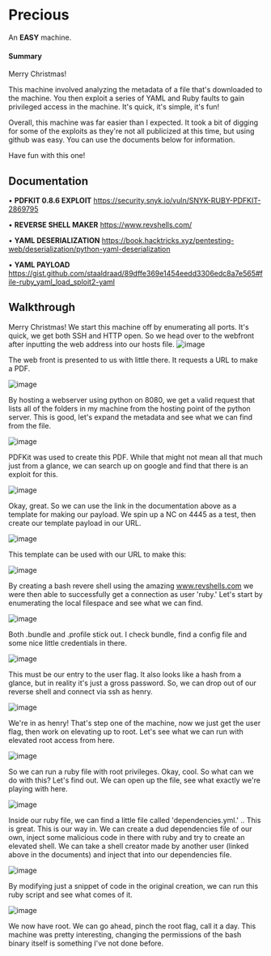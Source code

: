 <h1> Precious </h1>

An <b>EASY</b> machine.

<h4>Summary</h4>

Merry Christmas!

This machine involved analyzing the metadata of a file that's downloaded to the machine. You then exploit a series of YAML and Ruby faults to gain privileged access in the machine. It's quick, it's simple, it's fun!

Overall, this machine was far easier than I expected. It took a bit of digging for some of the exploits as they're not all publicized at this time, but using github was easy. You can use the documents below for information.

Have fun with this one!


<h2> Documentation </h2>

• <b>PDFKIT 0.8.6 EXPLOIT</b> https://security.snyk.io/vuln/SNYK-RUBY-PDFKIT-2869795

• <b>REVERSE SHELL MAKER</b> https://www.revshells.com/

• <b>YAML DESERIALIZATION</b> https://book.hacktricks.xyz/pentesting-web/deserialization/python-yaml-deserialization

• <b>YAML PAYLOAD</b> https://gist.github.com/staaldraad/89dffe369e1454eedd3306edc8a7e565#file-ruby_yaml_load_sploit2-yaml

<h2> Walkthrough </h2>

Merry Christmas! We start this machine off by enumerating all ports. It's quick, we get both SSH and HTTP open. So we head over to the webfront after inputting the web address into our hosts file.
![image](https://user-images.githubusercontent.com/115663211/209872937-6935a35a-7bb6-42c1-806d-336bbb026cd3.png)

The web front is presented to us with little there. It requests a URL to make a PDF.

![image](https://user-images.githubusercontent.com/115663211/209873530-06bcf004-c1e2-42da-9eae-c8b52f39c253.png)

By hosting a webserver using python on 8080, we get a valid request that lists all of the folders in my machine from the hosting point of the python server. This is good, let's expand the metadata and see what we can find from the file.

![image](https://user-images.githubusercontent.com/115663211/209873676-9d861ca6-e096-4d15-b27c-2c4212b971b7.png)

PDFKit was used to create this PDF. While that might not mean all that much just from a glance, we can search up on google and find that there is an exploit for this.

![image](https://user-images.githubusercontent.com/115663211/209873827-f1744c3a-60b1-4a8b-9c54-1997abe54195.png)

Okay, great. So we can use the link in the documentation above as a template for making our payload. We spin up a NC on 4445 as a test, then create our template payload in our URL.

![image](https://user-images.githubusercontent.com/115663211/209873957-0cd47cb1-a4b2-49cb-9859-0513faef580f.png)

This template can be used with our URL to make this:

![image](https://user-images.githubusercontent.com/115663211/209874265-b8b82363-0fd5-4143-a7f7-08f52f539248.png)

By creating a bash revere shell using the amazing www.revshells.com we were then able to successfully get a connection as user 'ruby.' Let's start by enumerating the local filespace and see what we can find.

![image](https://user-images.githubusercontent.com/115663211/209874475-88142cfe-4a76-468e-a3bb-6b8f1a23ccd3.png)

Both .bundle and .profile stick out. I check bundle, find a config file and some nice little credentials in there.

![image](https://user-images.githubusercontent.com/115663211/209874516-7c703372-6be2-4f1e-a1c5-ed6125d7eefa.png)

This must be our entry to the user flag. It also looks like a hash from a glance, but in reality it's just a gross password. So, we can drop out of our reverse shell and connect via ssh as henry.

![image](https://user-images.githubusercontent.com/115663211/209874617-e633131f-7e93-41d9-b326-37c469a56abe.png)

We're in as henry! That's step one of the machine, now we just get the user flag, then work on elevating up to root. Let's see what we can run with elevated root access from here.

![image](https://user-images.githubusercontent.com/115663211/209874733-de69893a-bba2-42f6-b4d3-07a9e04596a4.png)

So we can run a ruby file with root privileges. Okay, cool. So what can we do with this? Let's find out. We can open up the file, see what exactly we're playing with here.

![image](https://user-images.githubusercontent.com/115663211/209874869-eb765282-9cbe-4d11-87c5-90a51e4b5c7f.png)

Inside our ruby file, we can find a little file called 'dependencies.yml.' .. This is great. This is our way in. We can create a dud dependencies file of our own, inject some malicious code in there with ruby and try to create an elevated shell. We can take a shell creator made by another user (linked above in the documents) and inject that into our dependencies file.

![image](https://user-images.githubusercontent.com/115663211/209875636-857ac6b4-f54e-4667-a0b7-ba34cf3baa64.png)

By modifying just a snippet of code in the original creation, we can run this ruby script and see what comes of it.

![image](https://user-images.githubusercontent.com/115663211/209876756-85a419c7-6e04-4489-902e-32c1d88b0794.png)

We now have root. We can go ahead, pinch the root flag, call it a day. This machine was pretty interesting, changing the permissions of the bash binary itself is something I've not done before.




